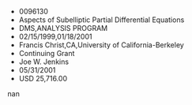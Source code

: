 
* 0096130
* Aspects of Subelliptic Partial Differential Equations
* DMS,ANALYSIS PROGRAM
* 02/15/1999,01/18/2001
* Francis Christ,CA,University of California-Berkeley
* Continuing Grant
* Joe W. Jenkins
* 05/31/2001
* USD 25,716.00

nan
